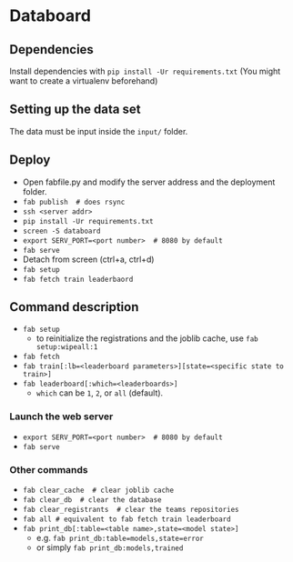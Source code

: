 
# Databoard

## Dependencies

Install dependencies with `pip install -Ur requirements.txt`
(You might want to create a virtualenv beforehand)

## Setting up the data set
The data must be input inside the `input/` folder.


## Deploy

- Open fabfile.py and modify the server address and the deployment folder.
- `fab publish  # does rsync`
- `ssh <server addr>`
- `pip install -Ur requirements.txt`
- `screen -S databoard`
- `export SERV_PORT=<port number>  # 8080 by default`
- `fab serve` 
- Detach from screen (ctrl+a, ctrl+d)
- `fab setup`
- `fab fetch train leaderbaord`


## Command description 
- `fab setup`
	- to reinitialize the registrations and the joblib cache, use `fab setup:wipeall:1`
- `fab fetch`
- `fab train[:lb=<leaderboard parameters>][state=<specific state to train>]`
- `fab leaderboard[:which=<leaderboards>]`
	- `which` can be `1`, `2`, or `all` (default).

### Launch the web server

- `export SERV_PORT=<port number>  # 8080 by default`
- `fab serve` 

### Other commands

- `fab clear_cache  # clear joblib cache`
- `fab clear_db  # clear the database`
- `fab clear_registrants  # clear the teams repositories`
- `fab all # equivalent to fab fetch train leaderboard`
- `fab print_db[:table=<table name>,state=<model state>]`
	-  e.g. `fab print_db:table=models,state=error`
	- or simply `fab print_db:models,trained`



